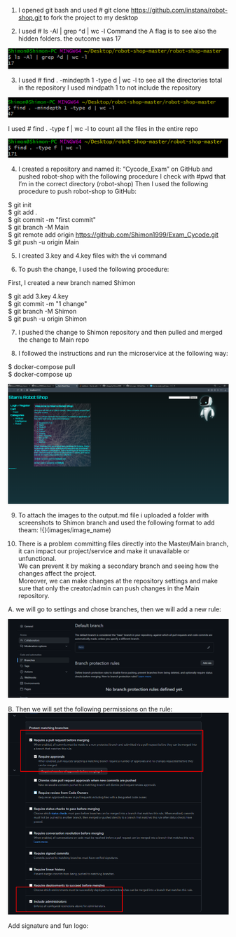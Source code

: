 1) I opened git bash and used # git clone https://github.com/instana/robot-shop.git to fork the project to my desktop<br /> 

2) I used # ls -Al | grep ^d | wc -l Command the A flag is to see also the hidden folders.  the outcome was 17<br />

![](/images/3.key.png)


3) I used # find . -mindepth 1 -type d | wc -l  to see all the directories total in the repository I used mindpath 1 to not include the repository 

![](/images/4.keyD.png)


I used # find . -type f | wc -l to count all the files in the entire repo

![](/images/4.keyF.png)


4) I created a repository and named it: “Cycode_Exam” on GitHub and pushed robot-shop with the following procedure
I check with #pwd that I’m in the correct directory (robot-shop)
Then I used the following procedure to push robot-shop to GitHub:

$ git init<br />
$ git add .<br />
$ git commit -m "first commit"<br />
$ git branch -M Main<br />
$ git remote add origin https://github.com/Shimon1999/Exam_Cycode.git<br />
$ git push -u origin Main<br />


5) I created 3.key and 4.key files with the vi command


6) To push the change, I used the following procedure:<br />

First, I created a new branch named Shimon

$ git add 3.key 4.key<br />
$ git commit -m "1 change"<br />
$ git branch -M Shimon<br />
$ git push -u origin Shimon<br />


7) I pushed the change to Shimon repository and then pulled and merged the change to Main repo


8) I followed the instructions and run the microservice at the following way:

$ docker-compose pull<br />
$ docker-compose up<br />

![](/images/Robo.png)


9) To attach the images to the output.md file i uploaded a folder with screenshots to Shimon branch and used the following format to add theam: !{}(images/image_name)


10) There is a problem committing files directly into the Master/Main branch, it can impact our project/service and make it unavailable or unfunctional.<br />
We can prevent it by making a secondary branch and seeing how the changes affect the project.<br />
Moreover, we can make changes at the repository settings and make sure that only the creator/admin can push changes in the Main repository.

A. we will go to settings and chose branches, then we will add a new rule:

![](images/Branch-rule1.png)

B. Then we will set the following permissions on the rule:
![](images/Branch-rule2.png)

Add signature and fun logo:
